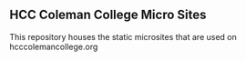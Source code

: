 ## HCC Coleman College Micro Sites

This repository houses the static microsites that are used on hcccolemancollege.org